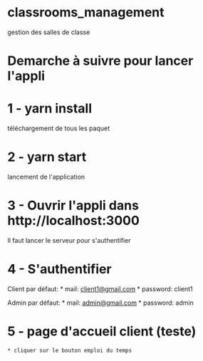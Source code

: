 # classrooms_management
gestion des salles de classe

# Demarche à suivre pour lancer l'appli

# 1 - yarn install
téléchargement de tous les paquet

# 2 - yarn start
lancement de l'application

# 3 - Ouvrir l'appli dans http://localhost:3000
Il faut lancer le serveur pour s'authentifier

# 4 - S'authentifier
Client par défaut: 
    * mail: client1@gmail.com 
    * password: client1

Admin par défaut:
    * mail: admin@gmail.com 
    * password: admin

# 5 - page d'accueil client (teste)
    * cliquer sur le bouton emploi du temps
